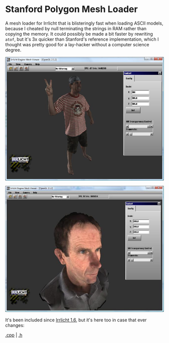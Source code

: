 # Stanford Polygon Mesh Loader

A mesh loader for Irrlicht that is blisteringly fast when loading ASCII models,
because I cheated by null terminating the strings in RAM rather than copying
the memory. It could possibly be made a bit faster by rewriting `atof`, but
it's 3x quicker than Stanford's reference implementation, which I thought was
pretty good for a lay-hacker without a computer science degree.


![body scan](ply_cyberware_3d_scanner.jpg)

![head scan](ply_cyberware_head_scan.jpg)

It's been included since [Irrlicht 1.6](/log/2009/09/irrlicht-1-6-released/),
but it's here too in case that ever changes:

[.cpp](CPLYMeshFileLoader.cpp) |
[.h](CPLYMeshFileLoader.h)
